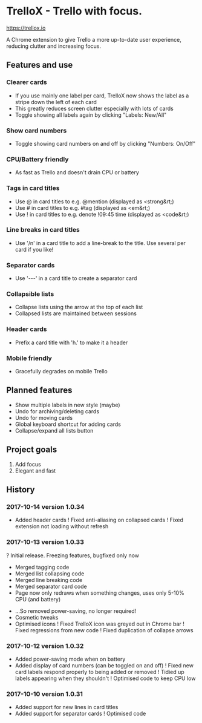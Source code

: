 # TrelloX - Trello with focus.

https://trellox.io

A Chrome extension to give Trello a more up-to-date user experience, reducing clutter and increasing focus.

## Features and use
### Clearer cards
- If you use mainly one label per card, TrelloX now shows the label as a stripe down the left of each card
- This greatly reduces screen clutter especially with lots of cards
- Toggle showing all labels again by clicking "Labels: New/All"

### Show card numbers
- Toggle showing card numbers on and off by clicking "Numbers: On/Off"

### CPU/Battery friendly
- As fast as Trello and doesn't drain CPU or battery

### Tags in card titles
- Use @ in card titles to e.g. @mention (displayed as &lt;strong&rt;)
- Use # in card titles to e.g. #tag (displayed as &lt;em&rt;)
- Use ! in card titles to e.g. denote !09:45 time (displayed as &lt;code&rt;)

### Line breaks in card titles
- Use '/n' in a card title to add a line-break to the title. Use several per card if you like!

### Separator cards
- Use '---' in a card title to create a separator card

### Collapsible lists
- Collapse lists using the arrow at the top of each list
- Collapsed lists are maintained between sessions

### Header cards
- Prefix a card title with 'h.' to make it a header

### Mobile friendly
- Gracefully degrades on mobile Trello

## Planned features
- Show multiple labels in new style (maybe)
- Undo for archiving/deleting cards
- Undo for moving cards
- Global keyboard shortcut for adding cards
- Collapse/expand all lists button

## Project goals
1. Add focus
2. Elegant and fast

## History
### 2017-10-14 version 1.0.34
+ Added header cards
! Fixed anti-aliasing on collapsed cards
! Fixed extension not loading without refresh

### 2017-10-13 version 1.0.33
? Initial release. Freezing features, bugfixed only now
+ Merged tagging code
+ Merged list collapsing code
+ Merged line breaking code
+ Merged separator card code
+ Page now only redraws when something changes, uses only 5-10% CPU (and battery)
- ...So removed power-saving, no longer required!
- Cosmetic tweaks
- Optimised icons
! Fixed TrelloX icon was greyed out in Chrome bar
! Fixed regressions from new code
! Fixed duplication of collapse arrows

### 2017-10-12 version 1.0.32
+ Added power-saving mode when on battery
+ Added display of card numbers (can be toggled on and off)
! Fixed new card labels respond properly to being added or removed
! Tidied up labels appearing when they shouldn't
! Optimised code to keep CPU low

### 2017-10-10 version 1.0.31
+ Added support for new lines in card titles
+ Added support for separator cards
! Optimised code
